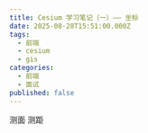 ```yaml
---
title: Cesium 学习笔记（一）—— 坐标
date: 2025-08-28T15:51:00.000Z
tags: 
  - 前端
  - cesium
  - gis
categories: 
  - 前端
  - 面试
published: false
---
```


测面
测距